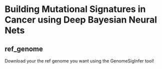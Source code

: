 # Building Mutational Signatures in Cancer using Deep Bayesian Neural Nets

## ref_genome

Download your the ref genome you want using the GenomeSigInfer tool!
